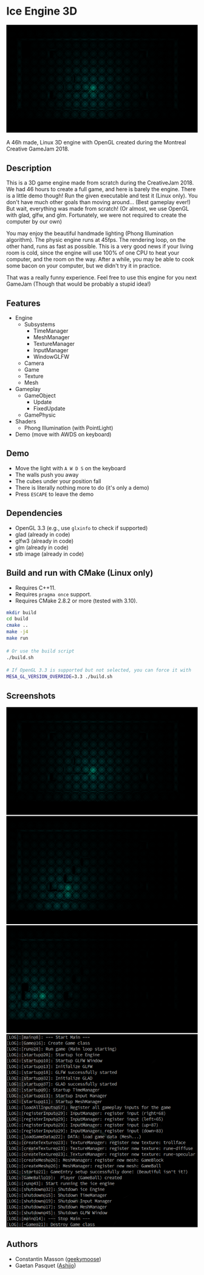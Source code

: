 # Ice Engine 3D

![screenshot](screenshots/2018-01-14_172625.png)

A 46h made, Linux 3D engine with OpenGL created during the Montreal Creative GameJam 2018.

## Description

This is a 3D game engine made from scratch during the CreativeJam 2018.
We had 46 hours to create a full game, and here is barely the engine.
There is a little demo though!
Run the given executable and test it (Linux only).
You don't have much other goals than moving around... (Best gameplay ever!)
But wait, everything was made from scratch!
(Or almost, we use OpenGL with glad, glfw, and glm. Fortunately, we were not required to create the computer by our own)

You may enjoy the beautiful handmade lighting (Phong Illumination algorithm).
The physic engine runs at 45fps.
The rendering loop, on the other hand, runs as fast as possible.
This is a very good news if your living room is cold, since the engine will use 100% of one CPU to heat your computer, and the room on the way.
After a while, you may be able to cook some bacon on your computer, but we didn't try it in practice.

That was a really funny experience.
Feel free to use this engine for you next GameJam (Though that would be probably a stupid idea!)

## Features

- Engine
  - Subsystems
    - TimeManager
    - MeshManager
    - TextureManager
    - InputManager
    - WindowGLFW
  - Camera
  - Game
  - Texture
  - Mesh
- Gameplay
  - GameObject
    - Update
    - FixedUpdate
  - GamePhysic
- Shaders
  - Phong Illumination (with PointLight)
- Demo (move with AWDS on keyboard)

## Demo

- Move the light with `A W D S` on the keyboard
- The walls push you away
- The cubes under your position fall
- There is literally nothing more to do (it's only a demo)
- Press `ESCAPE` to leave the demo

## Dependencies

- OpenGL 3.3 (e.g., use `glxinfo` to check if supported)
- glad (already in code)
- glfw3 (already in code)
- glm (already in code)
- stb image (already in code)

## Build and run with CMake (Linux only)

- Requires C++11.
- Requires `pragma once` support.
- Requires CMake 2.8.2 or more (tested with 3.10).

```bash
mkdir build
cd build
cmake ..
make -j4
make run

# Or use the build script
./build.sh

# If OpenGL 3.3 is supported but not selected, you can force it with
MESA_GL_VERSION_OVERRIDE=3.3 ./build.sh
```

## Screenshots

![screenshots](screenshots/2018-01-14_172625.png)
![screenshots](screenshots/2018-01-14_173145.png)
![screenshots](screenshots/2018-01-14_173238.png)
![screenshots](screenshots/2018-01-14_172838.png)

## Authors

- Constantin Masson ([geekymoose](https://github.com/GeekyMoose))
- Gaetan Pasquet ([Ashijo](https://github.com/Ashijo))
